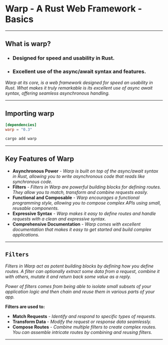 # Warp - A Rust Web Framework - Basics

---
## What is warp?
- ### Designed for speed and usability in Rust.
- ### Excellent use of the async/await syntax and features.
_Warp at its core, is a web framework designed for speed an usability in Rust. What makes it truly remarkable is its excellent use of async await syntax, offering seamless asynchronous handling._

---
## Importing warp
```toml
[dependencies]
warp = "0.3"
```
```bash
cargo add warp
```

---
## Key Features of Warp
- **Asynchronous Power** - _Warp is built on top of the async/await syntax in Rust, allowing you to write asynchronous code that reads like synchronous code._
- **Filters** - _Filters in Warp are powerful building blocks for defining routes. They allow you to match, transform and combine requests easily._
- **Functional and Composable** - _Warp encourages a functional programming style, allowing you to compose complex APIs using small, reusable components._
- **Expressive Syntax** - _Warp makes it easy to define routes and handle requests with a clean and expressive syntax._
- **Comprehensive Documentation** - _Warp comes with excellent documentation that makes it easy to get started and build complex applications._

---
## `Filters`
_Filters in Warp act as potent building blocks by defining how you define routes. A filter can optionally extract some data from a request, combine it with others, mutate it and return back some value as a reply._

_Power of filters comes from being able to isolate small subsets of your application logic and then chain and reuse them in various parts of your app._

**Filters are used to:**
- **Match Requests** - _Identify and respond to specific types of requests._
- **Transform Data** - _Modify the request or response data seamlessly._
- **Compose Routes** - _Combine multiple filters to create complex routes. You can assemble intricate routes by combining and reusing filters._
---